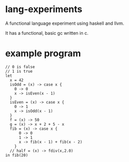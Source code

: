 # lang-experiments

A functional language experiment using haskell and llvm.

It has a functional, basic gc written in c.

# example program
```
// 0 is false
// 1 is true
let
  x = 42
  isOdd = (x) -> case x {
    0 -> 0  
    x -> isEven(x - 1)
  }
  isEven = (x) -> case x {
    0 -> 1
    x -> isOdd(x - 1)
  }
  f = (x) -> 50
  g = (x) -> x + 2 + 5 - x
  fib = (x) -> case x {
      0 -> 0
      1 -> 1
      x -> fib(x - 1) + fib(x - 2)
    }
  // half = (x) -> fdiv(x,2.0)
in fib(20)
```
